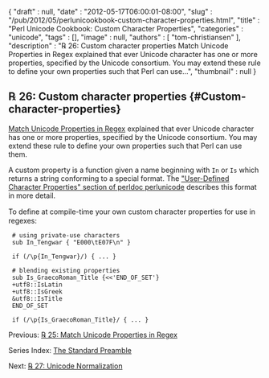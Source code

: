 {
   "draft" : null,
   "date" : "2012-05-17T06:00:01-08:00",
   "slug" : "/pub/2012/05/perlunicookbook-custom-character-properties.html",
   "title" : "Perl Unicode Cookbook: Custom Character Properties",
   "categories" : "unicode",
   "tags" : [],
   "image" : null,
   "authors" : [
      "tom-christiansen"
   ],
   "description" : "℞ 26: Custom character properties Match Unicode Properties in Regex explained that ever Unicode character has one or more properties, specified by the Unicode consortium. You may extend these rule to define your own properties such that Perl can use...",
   "thumbnail" : null
}





℞ 26: Custom character properties {#Custom-character-properties}
---------------------------------

[Match Unicode Properties in
Regex](/media/_pub_2012_05_perlunicookbook-custom-character-properties/perlunicook-match-unicode-properties-in-regex.html)
explained that ever Unicode character has one or more properties,
specified by the Unicode consortium. You may extend these rule to define
your own properties such that Perl can use them.

A custom property is a function given a name beginning with `In` or `Is`
which returns a string conforming to a special format. The
["User-Defined Character Properties" section of perldoc
perlunicode](http://perldoc.perl.org/perlunicode.html#User-Defined-Character-Properties)
describes this format in more detail.

To deﬁne at compile-time your own custom character properties for use in
regexes:

     # using private-use characters
     sub In_Tengwar { "E000\tE07F\n" }

     if (/\p{In_Tengwar}/) { ... }

     # blending existing properties
     sub Is_GraecoRoman_Title {<<'END_OF_SET'}
     +utf8::IsLatin
     +utf8::IsGreek
     &utf8::IsTitle
     END_OF_SET

     if (/\p{Is_GraecoRoman_Title}/ { ... }

Previous: [℞ 25: Match Unicode Properties in
Regex](/media/_pub_2012_05_perlunicookbook-custom-character-properties/perlunicook-match-unicode-properties-in-regex.html)

Series Index: [The Standard
Preamble](/media/_pub_2012_05_perlunicookbook-custom-character-properties/perlunicook-standard-preamble.html)

Next: [℞ 27: Unicode
Normalization](/media/_pub_2012_05_perlunicookbook-custom-character-properties/perlunicookbook-unicode-normalization.html)


